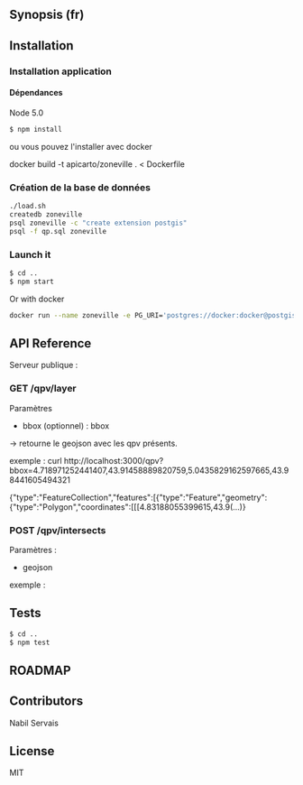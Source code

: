 ## Synopsis (fr)


## Installation

### Installation application

#### Dépendances

 Node 5.0


```bash
$ npm install
```

ou vous pouvez l'installer avec docker

docker build -t apicarto/zoneville . < Dockerfile

### Création de la base de données


```bash
./load.sh
createdb zoneville
psql zoneville -c "create extension postgis"
psql -f qp.sql zoneville
```

### Launch it

```bash
$ cd ..
$ npm start
```
Or with docker

```bash
docker run --name zoneville -e PG_URI='postgres://docker:docker@postgis.docker/zoneville' apicarto/zoneville
```

## API Reference

Serveur publique :


### GET /qpv/layer

Paramètres

* bbox (optionnel) : bbox

-> retourne le geojson avec les qpv présents.

exemple : curl http://localhost:3000/qpv?bbox=4.718971252441407,43.91458889820759,5.0435829162597665,43.98441605494321


{"type":"FeatureCollection","features":[{"type":"Feature","geometry":{"type":"Polygon","coordinates":[[[4.83188055399615,43.9(...)}


### POST /qpv/intersects

Paramètres :

* geojson

exemple :

## Tests

```bash
$ cd ..
$ npm test
```

## ROADMAP


## Contributors

Nabil Servais

## License

MIT
